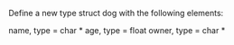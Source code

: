 Define a new type struct dog with the following elements:

name, type = char *
age, type = float
owner, type = char *

